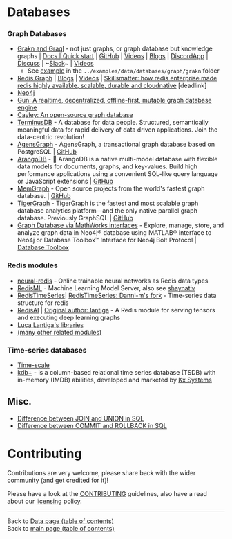 # Databases

### Graph Databases
- [Grakn and Graql](http://grakn.ai/) - not just graphs, or graph database but knowledge graphs | [Docs | Quick start](https://dev.grakn.ai/docs/general/quickstart) | [GitHub](https://github.com/graknlabs/grakn) | [Videos](https://www.youtube.com/channel/UCtZKw0RFof3x23KqGtW3yDA) | [Blogs](https://blog.grakn.ai/) | [DiscordApp](https://discordapp.com/invite/graknlabs) | [Discuss](https://discuss.grakn.ai/) | ~[Slack](https://grakn.ai/slack)~ | [Videos](https://youtube.com/c/graknlabs)
    + See [example](../examples/data/databases/graph/grakn/README.md) in the `../examples/data/databases/graph/grakn` folder
- [Redis Graph](https://oss.redislabs.com/redisgraph/) | [Blogs](https://blog.grakn.ai/?gi=d6874fc57ebb) | [Videos](https://www.youtube.com/channel/UCtZKw0RFof3x23KqGtW3yDA) | [Skillsmatter: how redis enterprise made redis highly available, scalable, durable and cloudnative](https://skillsmatter.com/skillscasts/11886-how-redis-enterprise-made-redis-highly-available-scalable-durable-and-cloudnative) [deadlink]
- [Neo4j](https://neo4j.com/)
- [Gun: A realtime, decentralized, offline-first, mutable graph database engine](https://github.com/amark/gun)
- [Cayley: An open-source graph database](https://github.com/cayleygraph/cayley)
- [TerminusDB](https://terminusdb.com/) -  A database for data people. Structured, semantically meaningful data for rapid delivery of data driven applications. Join the data-centric revolution!
- [AgensGraph](http://www.agensgraph.org) - AgensGraph, a transactional graph database based on PostgreSQL | [GitHub](https://github.com/bitnine-oss/agensgraph)
- [ArangoDB](https://www.arangodb.com/) - 🥑 ArangoDB is a native multi-model database with flexible data models for documents, graphs, and key-values. Build high performance applications using a convenient SQL-like query language or JavaScript extensions | [GitHub](https://github.com/arangodb/arangodb)
- [MemGraph](https://memgraph.com/) - Open source projects from the world's fastest graph database. | [GitHub](https://github.com/memgraph)
- [TigerGraph](https://www.tigergraph.com/) - TigerGraph is the fastest and most scalable graph database analytics platform—and the only native parallel graph database. Previously GraphSQL | [GitHub](https://github.com/tigergraph)
- [Graph Database via MathWorks interfaces](https://uk.mathworks.com/help/database/graph-database.html) - Explore, manage, store, and analyze graph data in Neo4j® database using MATLAB® interface to Neo4j or Database Toolbox™ Interface for Neo4j Bolt Protocol | [Database Toolbox](https://uk.mathworks.com/products/database.html)

### Redis modules
- [neural-redis](https://github.com/antirez/neural-redis) - Online trainable neural networks as Redis data types
- [RedisML](https://github.com/RedisLabsModules/redisml) -  Machine Learning Model Server, also see [shaynativ](https://github.com/shaynativ)
- [RedisTimeSeries](https://github.com/RedisTimeSeries/RedisTimeSeries)| [RedisTimeSeries: Danni-m's fork](https://github.com/danni-m/redis-timeseries) - Time-series data structure for redis
- [RedisAI](https://github.com/RedisAI/RedisAI) | [Original author: lantiga](https://github.com/lantiga) - A Redis module for serving tensors and executing deep learning graphs
- [Luca Lantiga's libraries](https://libraries.io/github/lantiga)
- [(many other related modules)](https://redis.io/modules)

### Time-series databases
- [Time-scale](https://www.timescale.com/)
- [kdb+](https://en.wikipedia.org/wiki/Kdb%2B) - is a column-based relational time series database (TSDB) with in-memory (IMDB) abilities, developed and marketed by [Kx Systems](https://kx.com/)

## Misc.
- [Difference between JOIN and UNION in SQL](https://www.geeksforgeeks.org/difference-between-join-and-union-in-sql/)
- [Difference between COMMIT and ROLLBACK in SQL](https://www.geeksforgeeks.org/difference-between-commit-and-rollback-in-sql/)

# Contributing

Contributions are very welcome, please share back with the wider community (and get credited for it)!

Please have a look at the [CONTRIBUTING](../CONTRIBUTING.md) guidelines, also have a read about our [licensing](../LICENSE.md) policy.

---

Back to [Data page (table of contents)](README.md)</br>
Back to [main page (table of contents)](../README.md)
